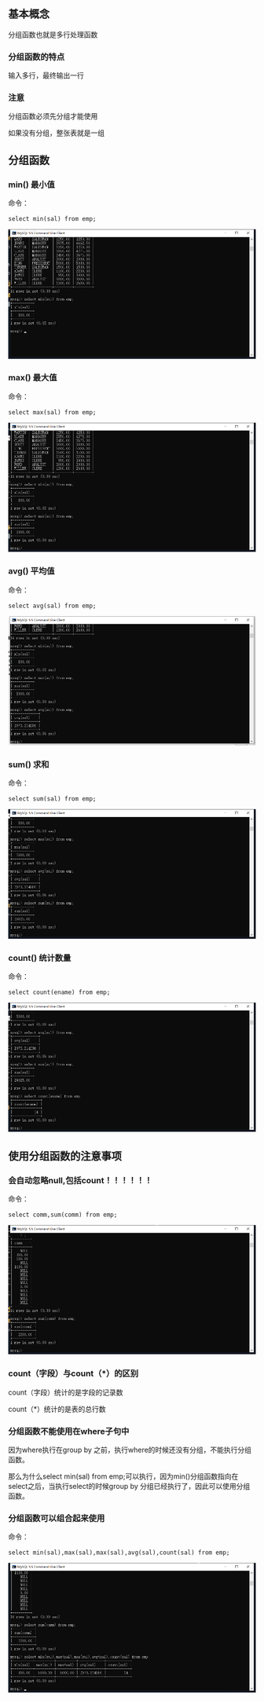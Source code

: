 ## 基本概念

分组函数也就是多行处理函数

### 分组函数的特点

输入多行，最终输出一行

### 注意

分组函数必须先分组才能使用

如果没有分组，整张表就是一组

## 分组函数

### min() 最小值

命令：

```mysql
select min(sal) from emp;
```

![image-20210606200409421](05分组函数.assets/image-20210606200409421.png)

### max() 最大值

命令：

```mysql
select max(sal) from emp;
```

![image-20210606200451487](05分组函数.assets/image-20210606200451487.png)

### avg() 平均值

命令：

```mysql
select avg(sal) from emp;
```

![image-20210606200550366](05分组函数.assets/image-20210606200550366.png)

### sum() 求和

命令：

```mysql
select sum(sal) from emp;
```

![image-20210606200634001](05分组函数.assets/image-20210606200634001.png)

### count() 统计数量

命令：

```mysql
select count(ename) from emp;
```

![image-20210606200709063](05分组函数.assets/image-20210606200709063.png)

## 使用分组函数的注意事项

### 会自动忽略null,包括count！！！！！！

命令：

```mysql
select comm,sum(comm) from emp;
```

![image-20210606201027976](05分组函数.assets/image-20210606201027976.png)

### count（字段）与count（*）的区别

count（字段）统计的是字段的记录数

count（*）统计的是表的总行数

### 分组函数不能使用在where子句中

因为where执行在group by 之前，执行where的时候还没有分组，不能执行分组函数。

那么为什么select min(sal) from emp;可以执行，因为min()分组函数指向在select之后，当执行select的时候group by 分组已经执行了，因此可以使用分组函数。

### 分组函数可以组合起来使用

命令：

```mysql
select min(sal),max(sal),max(sal),avg(sal),count(sal) from emp;
```

![image-20210606201918390](05分组函数.assets/image-20210606201918390.png)



